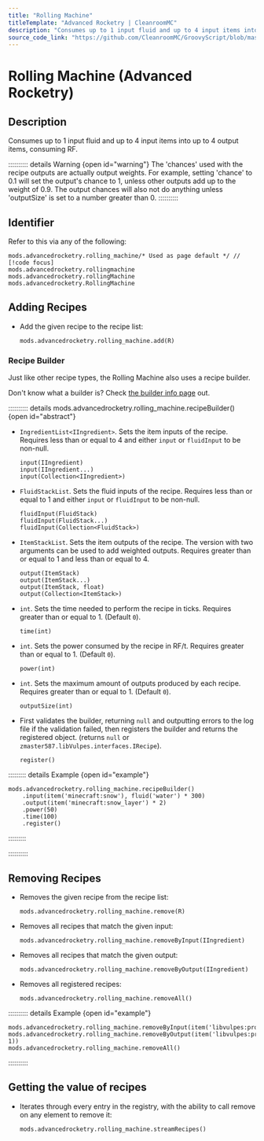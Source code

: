```yaml
---
title: "Rolling Machine"
titleTemplate: "Advanced Rocketry | CleanroomMC"
description: "Consumes up to 1 input fluid and up to 4 input items into up to 4 output items, consuming RF."
source_code_link: "https://github.com/CleanroomMC/GroovyScript/blob/master/src/main/java/com/cleanroommc/groovyscript/compat/mods/advancedrocketry/RollingMachine.java"
---
```


# Rolling Machine (Advanced Rocketry)

## Description

Consumes up to 1 input fluid and up to 4 input items into up to 4 output items, consuming RF.

:::::::::: details Warning {open id="warning"}
The 'chances' used with the recipe outputs are actually output weights. For example, setting 'chance' to 0.1 will set the output's chance to 1, unless other outputs add up to the weight of 0.9. The output chances will also not do anything unless 'outputSize' is set to a number greater than 0.
::::::::::

## Identifier

Refer to this via any of the following:

```groovy:no-line-numbers {1}
mods.advancedrocketry.rolling_machine/* Used as page default */ // [!code focus]
mods.advancedrocketry.rollingmachine
mods.advancedrocketry.rollingMachine
mods.advancedrocketry.RollingMachine
```


## Adding Recipes

- Add the given recipe to the recipe list:

    ```groovy:no-line-numbers
    mods.advancedrocketry.rolling_machine.add(R)
    ```


### Recipe Builder

Just like other recipe types, the Rolling Machine also uses a recipe builder.

Don't know what a builder is? Check [the builder info page](../../getting_started/builder.md) out.

:::::::::: details mods.advancedrocketry.rolling_machine.recipeBuilder() {open id="abstract"}
- `IngredientList<IIngredient>`. Sets the item inputs of the recipe. Requires less than or equal to 4 and either `input` or `fluidInput` to be non-null.

    ```groovy:no-line-numbers
    input(IIngredient)
    input(IIngredient...)
    input(Collection<IIngredient>)
    ```

- `FluidStackList`. Sets the fluid inputs of the recipe. Requires less than or equal to 1 and either `input` or `fluidInput` to be non-null.

    ```groovy:no-line-numbers
    fluidInput(FluidStack)
    fluidInput(FluidStack...)
    fluidInput(Collection<FluidStack>)
    ```

- `ItemStackList`. Sets the item outputs of the recipe. The version with two arguments can be used to add weighted outputs. Requires greater than or equal to 1 and less than or equal to 4.

    ```groovy:no-line-numbers
    output(ItemStack)
    output(ItemStack...)
    output(ItemStack, float)
    output(Collection<ItemStack>)
    ```

- `int`. Sets the time needed to perform the recipe in ticks. Requires greater than or equal to 1. (Default `0`).

    ```groovy:no-line-numbers
    time(int)
    ```

- `int`. Sets the power consumed by the recipe in RF/t. Requires greater than or equal to 1. (Default `0`).

    ```groovy:no-line-numbers
    power(int)
    ```

- `int`. Sets the maximum amount of outputs produced by each recipe. Requires greater than or equal to 1. (Default `0`).

    ```groovy:no-line-numbers
    outputSize(int)
    ```

- First validates the builder, returning `null` and outputting errors to the log file if the validation failed, then registers the builder and returns the registered object. (returns `null` or `zmaster587.libVulpes.interfaces.IRecipe`).

    ```groovy:no-line-numbers
    register()
    ```

::::::::: details Example {open id="example"}
```groovy:no-line-numbers
mods.advancedrocketry.rolling_machine.recipeBuilder()
    .input(item('minecraft:snow'), fluid('water') * 300)
    .output(item('minecraft:snow_layer') * 2)
    .power(50)
    .time(100)
    .register()
```

:::::::::

::::::::::

## Removing Recipes

- Removes the given recipe from the recipe list:

    ```groovy:no-line-numbers
    mods.advancedrocketry.rolling_machine.remove(R)
    ```

- Removes all recipes that match the given input:

    ```groovy:no-line-numbers
    mods.advancedrocketry.rolling_machine.removeByInput(IIngredient)
    ```

- Removes all recipes that match the given output:

    ```groovy:no-line-numbers
    mods.advancedrocketry.rolling_machine.removeByOutput(IIngredient)
    ```

- Removes all registered recipes:

    ```groovy:no-line-numbers
    mods.advancedrocketry.rolling_machine.removeAll()
    ```

:::::::::: details Example {open id="example"}
```groovy:no-line-numbers
mods.advancedrocketry.rolling_machine.removeByInput(item('libvulpes:productplate'))
mods.advancedrocketry.rolling_machine.removeByOutput(item('libvulpes:productsheet', 1))
mods.advancedrocketry.rolling_machine.removeAll()
```

::::::::::

## Getting the value of recipes

- Iterates through every entry in the registry, with the ability to call remove on any element to remove it:

    ```groovy:no-line-numbers
    mods.advancedrocketry.rolling_machine.streamRecipes()
    ```
